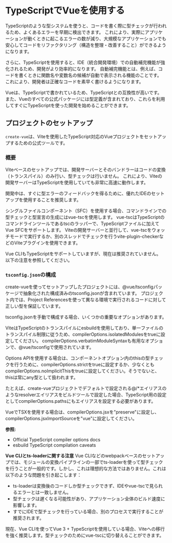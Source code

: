 # TypeScriptでVueを使用する
TypeScriptのような型システムを使うと、コードを書く際に型チェックが行われるため、よくあるエラーを早期に検出できます。
これにより、実際にアプリケーションが動くときに起こるエラーの数が減り、大規模なアプリケーションでも安心してコードをリファクタリング（構造を整理・改善すること）ができるようになります。

さらに、TypeScriptを使用すると、IDE（統合開発環境）での自動補完機能が強化されるため、開発がより効率的になります。
自動補完機能とは、例えば、コードを書くときに関数名や変数名の候補が自動で表示される機能のことです。
これにより、開発者は正確なコードを素早く書けるようになります。

Vueは、TypeScriptで書かれているため、TypeScriptとの互換性が高いです。
また、Vueのすべての公式パッケージには型定義が含まれており、これらを利用してすぐにTypeScriptを使った開発を始めることができます。

## プロジェクトのセットアップ
`create-vue`は、Viteを使用したTypeScript対応のVueプロジェクトをセットアップするための公式ツールです。

### 概要
Viteベースのセットアップでは、開発サーバーとそのバンドラーはコードの変換（トランスパイル）のみ行い、型チェックは行いません。
これにより、Viteの開発サーバーはTypeScriptを使用していても非常に高速に動作します。

開発中は、すぐに型エラーのフィードバックを得るために、優れたIDEのセットアップを使用することを推奨します。

シングルファイルコンポーネント（SFC）を使用する場合、コマンドラインでの型チェックと型宣言の生成にはvue-tscを使用します。
vue-tscはTypeScriptのコマンドラインツールであるtscのラッパーで、TypeScriptファイルに加えてVue SFCをサポートします。
Viteの開発サーバーと並行して、vue-tscをウォッチモードで実行するか、別のスレッドでチェックを行うvite-plugin-checkerなどのViteプラグインを使用できます。

Vue CLIもTypeScriptをサポートしていますが、現在は推奨されていません。
以下の注意を参照してください。
### `tsconfig.json`の構成
create-vueを使ってセットアップしたプロジェクトには、@vue/tsconfigパッケージで抽象化された構成済みのtsconfig.jsonが含まれています。
プロジェクト内では、Project Referencesを使って異なる環境で実行されるコードに対して正しい型を保証しています。

tsconfig.jsonを手動で構成する場合、いくつかの重要なオプションがあります。

ViteはTypeScriptのトランスパイルにesbuildを使用しており、単一ファイルのトランスパイル制限に従うため、compilerOptions.isolatedModulesをtrueに設定してください。
compilerOptions.verbatimModuleSyntaxも有用なオプションで、@vue/tsconfigで使用されています。

Options APIを使用する場合は、コンポーネントオプション内のthisの型チェックを行うために、compilerOptions.strictをtrueに設定するか、少なくともcompilerOptions.noImplicitThisをtrueに設定してください。そうでないと、thisは常にany型として扱われます。

たとえば、create-vueプロジェクトでデフォルトで設定される@/*エイリアスのようなresolverエイリアスをビルドツールで設定した場合、TypeScript用の設定としてcompilerOptions.pathsにもエイリアスを設定する必要があります。

VueでTSXを使用する場合は、compilerOptions.jsxを"preserve"に設定し、compilerOptions.jsxImportSourceを"vue"に設定してください。

**参照:**

- Official TypeScript compiler options docs
- esbuild TypeScript compilation caveats

**Vue CLIとts-loaderに関する注意** Vue CLIなどのwebpackベースのセットアップでは、モジュールの変換パイプラインの一部でts-loaderを使って型チェックを行うことが一般的です。しかし、これは理想的な方法ではありません。これは以下のような問題を引き起こします：

- ts-loaderは変換後のコードしか型チェックできず、IDEやvue-tscで見られるエラーとは一致しません。
- 型チェックは遅くなる可能性があり、アプリケーション全体のビルド速度に影響します。
- すでにIDEで型チェックを行っている場合、別のプロセスで実行することが推奨されます。

現在、Vue CLIを使ってVue 3 + TypeScriptを使用している場合、Viteへの移行を強く推奨します。型チェックのためにvue-tscに切り替えることができます。